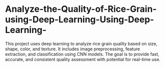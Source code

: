 # Analyze-the-Quality-of-Rice-Grain-using-Deep-Learning-Using-Deep-Learning-
This project uses deep learning to analyze rice grain quality based on size, shape, color, and texture. It includes image preprocessing, feature extraction, and classification using CNN models. The goal is to provide fast, accurate, and consistent quality assessment with potential for real-time use.
